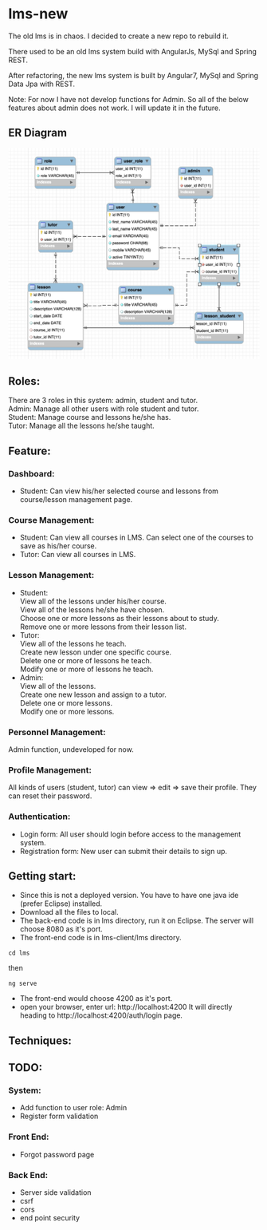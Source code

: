# lms-new
The old lms is in chaos. I decided to create a new repo to rebuild it.

There used to be an old lms system build with AngularJs, MySql and Spring REST.

After refactoring, the new lms system is built by Angular7, MySql and Spring Data Jpa with REST.

Note: For now I have not develop functions for Admin. So all of the below features about admin does not work. I will update it in the future.


## ER Diagram
![Alt Text](/document/lms-new_ERD.jpg)

## Roles:
There are 3 roles in this system: admin, student and tutor.  
Admin: Manage all other users with role student and tutor.  
Student: Manage course and lessons he/she has.   
Tutor: Manage all the lessons he/she taught.  

## Feature:
### Dashboard:
* Student: 
Can view his/her selected course and lessons from course/lesson management page.

### Course Management:
*  Student: 
Can view all courses in LMS.
Can select one of the courses to save as his/her course.
* Tutor:
Can view all courses in LMS.

### Lesson Management:  
*  Student:  
    View all of the lessons under his/her course.  
    View all of the lessons he/she have chosen.  
    Choose one or more lessons as their lessons about to study.  
    Remove one or more lessons from their lesson list.  
*  Tutor:  
    View all of the lessons he teach.  
    Create new lesson under one specific course.  
    Delete one or more of lessons he teach.  
    Modify one or more of lessons he teach.  
*  Admin:  
    View all of the lessons.  
    Create one new lesson and assign to a tutor.  
    Delete one or more lessons.  
    Modify one or more lessons.  

### Personnel Management:  
Admin function, undeveloped for now.

### Profile Management:  
All kinds of users (student, tutor) can view => edit => save their profile. They can reset their password.

### Authentication:  
* Login form: All user should login before access to the management system.
* Registration form: New user can submit their details to sign up.

## Getting start:  
* Since this is not a deployed version. You have to have one java ide (prefer Eclipse) installed.
* Download all the files to local. 
* The back-end code is in lms directory, run it on Eclipse. The server will choose 8080 as it's port.
* The front-end code is in lms-client/lms directory. 
```
cd lms
```
then
```
ng serve
```
* The front-end would choose 4200 as it's port.
* open your browser, enter url: http://localhost:4200 It will directly heading to http://localhost:4200/auth/login page.

## Techniques:

## TODO:

### System:
* Add function to user role: Admin
* Register form validation

### Front End:
* Forgot password page

### Back End:
* Server side validation
* csrf
* cors
* end point security

